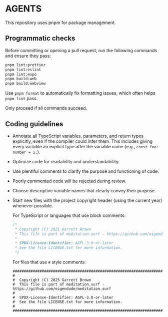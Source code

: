 # AGENTS

This repository uses pnpm for package management.

## Programmatic checks

Before committing or opening a pull request, run the following commands and ensure they pass:

```sh
pnpm lint:prettier
pnpm lint:eslint
pnpm lint:expo
pnpm build:web
pnpm build:webview
```

Use `pnpm format` to automatically fix formatting issues, which often helps
`pnpm lint` pass.

Only proceed if all commands succeed.

## Coding guidelines

- Annotate all TypeScript variables, parameters, and return types explicitly,
  even if the compiler could infer them. This includes giving every variable
  an explicit type after the variable name (e.g., `const foo: number = 1;`).
- Optimize code for readability and understandability.
- Use plentiful comments to clarify the purpose and functioning of code.
- Poorly commented code will be rejected during review.
- Choose descriptive variable names that clearly convey their purpose.
- Start new files with the project copyright header (using the current year) whenever possible.

  For TypeScript or languages that use block comments:

  ```ts
  /*
   * Copyright (C) 2025 Garrett Brown
   * This file is part of meditation.surf - https://github.com/eigendude/meditation.surf
   *
   * SPDX-License-Identifier: AGPL-3.0-or-later
   * See the file LICENSE.txt for more information.
   */
  ```

  For files that use `#` style comments:

  ```
  ################################################################################
  #
  #  Copyright (C) 2025 Garrett Brown
  #  This file is part of meditation.surf - https://github.com/eigendude/meditation.surf
  #
  #  SPDX-License-Identifier: AGPL-3.0-or-later
  #  See the file LICENSE.txt for more information.
  #
  ################################################################################
  ```
